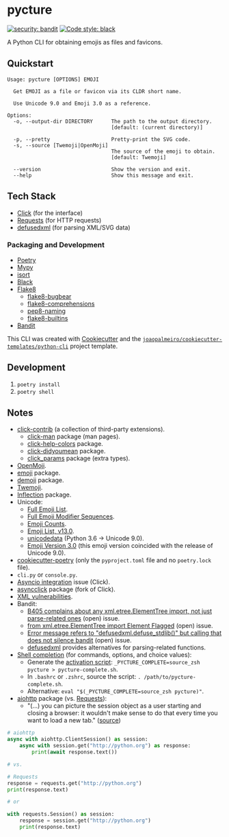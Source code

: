# pycture

[![security: bandit](https://img.shields.io/badge/security-bandit-yellow.svg)](https://github.com/PyCQA/bandit)
[![Code style: black](https://img.shields.io/badge/code%20style-black-000000.svg)](https://github.com/psf/black)

A Python CLI for obtaining emojis as files and favicons.

## Quickstart

```text
Usage: pycture [OPTIONS] EMOJI

  Get EMOJI as a file or favicon via its CLDR short name.

  Use Unicode 9.0 and Emoji 3.0 as a reference.

Options:
  -o, --output-dir DIRECTORY      The path to the output directory.
                                  [default: (current directory)]

  -p, --pretty                    Pretty-print the SVG code.
  -s, --source [Twemoji|OpenMoji]
                                  The source of the emoji to obtain.
                                  [default: Twemoji]

  --version                       Show the version and exit.
  --help                          Show this message and exit.
```

## Tech Stack

- [Click](https://click.palletsprojects.com/) (for the interface)
- [Requests](https://github.com/psf/requests) (for HTTP requests)
- [defusedxml](https://github.com/tiran/defusedxml) (for parsing XML/SVG data)

### Packaging and Development

- [Poetry](https://python-poetry.org/)
- [Mypy](http://mypy-lang.org/)
- [isort](https://pycqa.github.io/isort/)
- [Black](https://github.com/psf/black)
- [Flake8](https://flake8.pycqa.org/)
  - [flake8-bugbear](https://github.com/PyCQA/flake8-bugbear)
  - [flake8-comprehensions](https://github.com/adamchainz/flake8-comprehensions)
  - [pep8-naming](https://github.com/PyCQA/pep8-naming)
  - [flake8-builtins](https://github.com/gforcada/flake8-builtins)
- [Bandit](https://bandit.readthedocs.io/)

This CLI was created with [Cookiecutter](https://github.com/audreyr/cookiecutter) and the [`joaopalmeiro/cookiecutter-templates/python-cli`](https://github.com/joaopalmeiro/cookiecutter-templates) project template.

## Development

1. `poetry install`
2. `poetry shell`

## Notes

- [click-contrib](https://github.com/click-contrib) (a collection of third-party extensions).
  - [click-man](https://github.com/click-contrib/click-man) package (man pages).
  - [click-help-colors](https://github.com/click-contrib/click-help-colors) package.
  - [click-didyoumean](https://github.com/click-contrib/click-didyoumean) package.
  - [click_params](https://github.com/click-contrib/click_params) package (extra types).
- [OpenMoji](https://openmoji.org/).
- [emoji](https://github.com/carpedm20/emoji) package.
- [demoji](https://github.com/bsolomon1124/demoji) package.
- [Twemoji](https://github.com/twitter/twemoji).
- [Inflection](https://inflection.readthedocs.io/en/latest/) package.
- Unicode:
  - [Full Emoji List](https://unicode.org/emoji/charts/full-emoji-list.html).
  - [Full Emoji Modifier Sequences](http://www.unicode.org/emoji/charts/full-emoji-modifiers.html).
  - [Emoji Counts](http://www.unicode.org/emoji/charts/emoji-counts.html).
  - [Emoji List, v13.0](https://unicode.org/emoji/charts-13.0/emoji-list.html).
  - [unicodedata](https://docs.python.org/3.6/library/unicodedata.html) (Python 3.6 -> Unicode 9.0).
  - [Emoji Version 3.0](https://emojipedia.org/emoji-3.0/) (this emoji version coincided with the release of Unicode 9.0).
- [cookiecutter-poetry](https://github.com/johanvergeer/cookiecutter-poetry) (only the `pyproject.toml` file and no `poetry.lock` file).
- `cli.py` or `console.py`.
- [Asyncio integration](https://github.com/pallets/click/issues/85) issue (Click).
- [asyncclick](https://github.com/python-trio/asyncclick) package (fork of Click).
- [XML vulnerabilities](https://docs.python.org/3/library/xml.html#xml-vulnerabilities).
- Bandit:
  - [B405 complains about any xml.etree.ElementTree import, not just parse-related ones](https://github.com/PyCQA/bandit/issues/709) (open) issue.
  - [from xml.etree.ElementTree import Element Flagged](https://github.com/PyCQA/bandit/issues/602) (open) issue.
  - [Error message refers to "defusedxml.defuse_stdlib()" but calling that does not silence bandit](https://github.com/PyCQA/bandit/issues/708) (open) issue.
  - [defusedxml](https://github.com/tiran/defusedxml) provides alternatives for parsing-related functions.
- [Shell completion](https://click.palletsprojects.com/en/7.x/bashcomplete/) (for commands, options, and choice values):
  - Generate the [activation script](https://click.palletsprojects.com/en/7.x/bashcomplete/#activation-script): `_PYCTURE_COMPLETE=source_zsh pycture > pycture-complete.sh`.
  - In `.bashrc` or `.zshrc`, source the script: `. /path/to/pycture-complete.sh`.
  - Alternative: `eval "$(_PYCTURE_COMPLETE=source_zsh pycture)"`.
- [aiohttp](https://github.com/aio-libs/aiohttp) package (vs. [Requests](https://github.com/psf/requests)):
  - "(...) you can picture the session object as a user starting and closing a browser: it wouldn't make sense to do that every time you want to load a new tab." ([source](https://docs.aiohttp.org/en/stable/http_request_lifecycle.html))

```python
# aiohttp
async with aiohttp.ClientSession() as session:
    async with session.get("http://python.org") as response:
        print(await response.text())

# vs.

# Requests
response = requests.get("http://python.org")
print(response.text)

# or

with requests.Session() as session:
    response = session.get("http://python.org")
    print(response.text)
```
